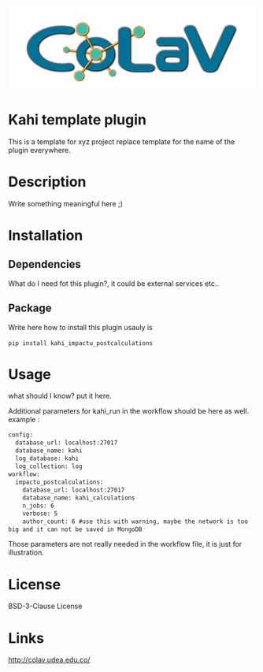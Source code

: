 <center><img src="https://raw.githubusercontent.com/colav/colav.github.io/master/img/Logo.png"/></center>

# Kahi template plugin 
This is a template for xyz project
replace template for the name of the plugin everywhere.

# Description
Write something meaningful here ;)

# Installation

## Dependencies
What do I need fot this plugin?, it could be external services etc..

## Package
Write here how to install this plugin
usauly is 

`pip install kahi_impactu_postcalculations
`


# Usage
what should I know?
put it here.

Additional parameters for kahi_run in the workflow should be here as well.
example :

```
config:
  database_url: localhost:27017
  database_name: kahi
  log_database: kahi
  log_collection: log
workflow:
  impactu_postcalculations:
    database_url: localhost:27017
    database_name: kahi_calculations
    n_jobs: 6
    verbose: 5
    author_count: 6 #use this with warning, maybe the network is too big and it can not be saved in MongoDB
```
Those parameters are not really needed in the workflow file, it is just for illustration.


# License
BSD-3-Clause License 

# Links
http://colav.udea.edu.co/



